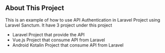 ## About This Project

This is an example of how to use API Authentication in Laravel Project using Laravel Sanctum. It have 3 project under this project

- Laravel Project that provide the API
- Vue.js Project that consume API from Laravel
- Android Kotalin Project that consume API from Laravel
